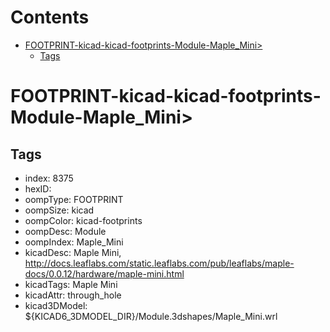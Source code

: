 



Contents
========

* [FOOTPRINT-kicad-kicad-footprints-Module-Maple_Mini>](#footprint-kicad-kicad-footprints-module-maple_mini)
	* [Tags](#tags)

# FOOTPRINT-kicad-kicad-footprints-Module-Maple_Mini>

## Tags

- index: 8375
- hexID: 
- oompType: FOOTPRINT
- oompSize: kicad
- oompColor: kicad-footprints
- oompDesc: Module
- oompIndex: Maple_Mini
- kicadDesc: Maple Mini, http://docs.leaflabs.com/static.leaflabs.com/pub/leaflabs/maple-docs/0.0.12/hardware/maple-mini.html
- kicadTags: Maple Mini
- kicadAttr: through_hole
- kicad3DModel: ${KICAD6_3DMODEL_DIR}/Module.3dshapes/Maple_Mini.wrl
